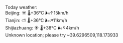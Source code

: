 Today weather:  
Beijing: ☀️   🌡️+36°C 🌬️↑15km/h  
Tianjin: ⛅️  🌡️+36°C 🌬️↗11km/h  
Shijiazhuang: ☀️   🌡️+38°C 🌬️↖4km/h  
Unknown location; please try ~39.6296509,118.173933  

